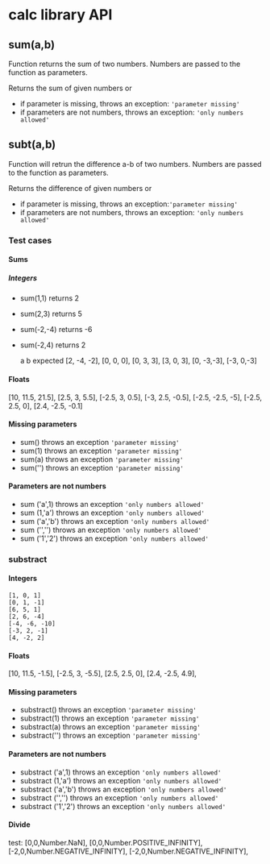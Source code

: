 # calc library API

## **sum(a,b)**

Function returns the sum of two numbers. Numbers are passed to the function as parameters.

Returns the sum of given numbers or

- if parameter is missing, throws an exception: `'parameter missing'`
- if parameters are not numbers, throws an exception: `'only numbers allowed'`

## **subt(a,b)**

Function will retrun the difference a-b of two numbers.
Numbers are passed to the function as parameters.

Returns the difference of given numbers or

- if parameter is missing, throws an exception:`'parameter missing'`
- if parameters are not numbers, throws an exception: `'only numbers allowed'`

### Test cases

#### Sums

##### Integers

- sum(1,1) returns 2
- sum(2,3) returns 5
- sum(-2,-4) returns -6
- sum(-2,4) returns 2

  a b expected
  [2, -4, -2],
  [0, 0, 0],
  [0, 3, 3],
  [3, 0, 3],
  [0, -3,-3],
  [-3, 0,-3]

#### Floats

[10, 11.5, 21.5],
[2.5, 3, 5.5],
[-2.5, 3, 0.5],
[-3, 2.5, -0.5],
[-2.5, -2.5, -5],
[-2.5, 2.5, 0],
[2.4, -2.5, -0.1]

#### Missing parameters

- sum() throws an exception `'parameter missing'`
- sum(1) throws an exception `'parameter missing'`
- sum(a) throws an exception `'parameter missing'`
- sum('') throws an exception `'parameter missing'`

#### Parameters are not numbers

- sum ('a',1) throws an exception `'only numbers allowed'`
- sum (1,'a') throws an exception `'only numbers allowed'`
- sum ('a','b') throws an exception `'only numbers allowed'`
- sum ('','') throws an exception `'only numbers allowed'`
- sum ('1','2') throws an exception `'only numbers allowed'`

### substract

#### Integers

    [1, 0, 1]
    [0, 1, -1]
    [6, 5, 1]
    [2, 6, -4]
    [-4, -6, -10]
    [-3, 2, -1]
    [4, -2, 2]

#### Floats

[10, 11.5, -1.5],
[-2.5, 3, -5.5],
[2.5, 2.5, 0],
[2.4, -2.5, 4.9],

#### Missing parameters

- substract() throws an exception `'parameter missing'`
- substract(1) throws an exception `'parameter missing'`
- substract(a) throws an exception `'parameter missing'`
- substract('') throws an exception `'parameter missing'`

#### Parameters are not numbers

- substract ('a',1) throws an exception `'only numbers allowed'`
- substract (1,'a') throws an exception `'only numbers allowed'`
- substract ('a','b') throws an exception `'only numbers allowed'`
- substract ('','') throws an exception `'only numbers allowed'`
- substract ('1','2') throws an exception `'only numbers allowed'`

#### Divide

test:
[0,0,Number.NaN],
[0,0,Number.POSITIVE_INFINITY],
[-2,0,Number.NEGATIVE_INFINITY],
[-2,0,Number.NEGATIVE_INFINITY],
